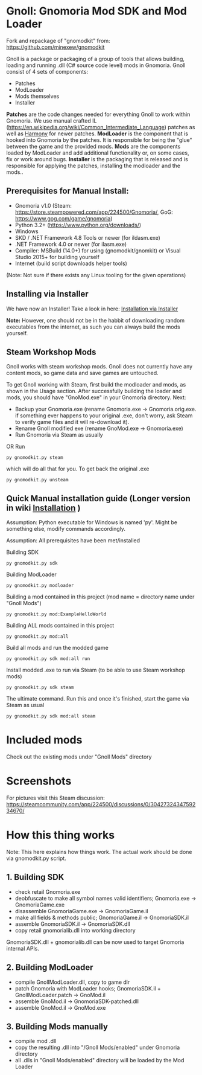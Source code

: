 # Gnoll: Gnomoria Mod SDK and Mod Loader

Fork and repackage of "gnomodkit" from: https://github.com/minexew/gnomodkit

Gnoll is a package or packaging of a group of tools that allows building, loading and running .dll (C# source code level) mods in Gnomoria. Gnoll consist of 4 sets of components:
- Patches
- ModLoader
- Mods themselves
- Installer

**Patches** are the code changes needed for everything Gnoll to work within Gnomoria. We use manual crafted IL (https://en.wikipedia.org/wiki/Common_Intermediate_Language) patches as well as [Harmony](https://github.com/pardeike/Harmony) for newer patches. 
**ModLoader** is the component that is hooked into Gnomoria by the patches. It is responsible for being the "glue" between the game and the provided mods.
**Mods** are the components loaded by ModLoader and add additional functionality or, on some cases, fix or work around bugs.
**Installer** is the packaging that is released and is responsible for applying the patches, installing the modloader and the mods..

## Prerequisites for Manual Install:

  - Gnomoria v1.0 (Steam: https://store.steampowered.com/app/224500/Gnomoria/, GoG: https://www.gog.com/game/gnomoria)
  - Python 3.2+ (https://www.python.org/downloads/) 
  - Windows
  - SKD / .NET Framework 4.8 Tools or newer (for ildasm.exe) 
  - .NET Framework 4.0 or newer (for ilasm.exe)
  - Compiler: MSBuild (14.0+) for using (gnomodkit/gnomkit) or Visual Studio 2015+ for building yourself
  - Internet (build script downloads helper tools)
  
  (Note: Not sure if there exists any Linux tooling for the given operations)

## Installing via Installer
We have now an Installer! Take a look in here: [Installation via Installer](../../wiki/Installation-via-the-Installer)

**Note:** However, one should not be in the habbit of downloading random executables from the internet, as such you can always build the mods yourself.

## Steam Workshop Mods

Gnoll works with steam workshop mods. 
Gnoll does not currently have any content mods, so game data and save games are untouched.

To get Gnoll working with Steam, first build the modloader and mods, as shown in the Usage section. After successfully building the loader and mods, you should have "GnoMod.exe" in your Gnomoria directory. Next:
* Backup your Gnomoria.exe (rename Gnomoria.exe -> Gnomoria.orig.exe. if something ever happens to your original .exe, don't worry, ask Steam to verify game files and it will re-download it). 
* Rename Gnoll modified exe (rename GnoMod.exe -> Gnomoria.exe)
* Run Gnomoria via Steam as usually

OR Run
```
py gnomodkit.py steam
```
which will do all that for you. To get back the original .exe
```
py gnomodkit.py unsteam
```

## Quick Manual installation guide (Longer version in wiki [Installation](../../wiki/Manual-Installation) )
Assumption: Python executable for Windows is named 'py'. Might be something else, modify commands accordingly.

Assumption: All prerequisites have been met/installed

Building SDK
```
py gnomodkit.py sdk
```
Building ModLoader
```
py gnomodkit.py modloader
```
Building a mod contained in this project (mod name = directory name under "Gnoll Mods")
```
py gnomodkit.py mod:ExampleHelloWorld
```
Building ALL mods contained in this project
```
py gnomodkit.py mod:all
```
Build all mods and run the modded game
```
py gnomodkit.py sdk mod:all run
```
Install modded .exe to run via Steam (to be able to use Steam workshop mods)
```
py gnomodkit.py sdk steam
```
The ultimate command. Run this and once it's finished, start the game via Steam as usual
```
py gnomodkit.py sdk mod:all steam
```

# Included mods

Check out the existing mods under "Gnoll Mods" directory

# Screenshots

For pictures visit this Steam discussion:
https://steamcommunity.com/app/224500/discussions/0/3042732434759234670/

# How this thing works

Note: This here explains how things work. The actual work should be done via gnomodkit.py script.

## 1. Building SDK

- check retail Gnomoria.exe
- deobfuscate to make all symbol names valid identifiers; Gnomoria.exe -> GnomoriaGame.exe
- disassemble GnomoriaGame.exe -> GnomoriaGame.il
- make all fields & methods public; GnomoriaGame.il -> GnomoriaSDK.il
- assemble GnomoriaSDK.il -> GnomoriaSDK.dll
- copy retail gnomorialib.dll into working directory

GnomoriaSDK.dll + gnomorialib.dll can be now used to target Gnomoria internal APIs.

## 2. Building ModLoader

- compile GnollModLoader.dll, copy to game dir
- patch Gnomoria with ModLoader hooks; GnomoriaSDK.il + GnollModLoader.patch -> GnoMod.il
- assemble GnoMod.il -> GnomoriaSDK-patched.dll
- assemble GnoMod.il -> GnoMod.exe

## 3. Building Mods manually
- compile mod .dll
- copy the resulting .dll into "/Gnoll Mods/enabled" under Gnomoria directory 
- all .dlls in "Gnoll Mods/enabled" directory will be loaded by the Mod Loader
